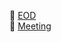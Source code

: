 🌇 [EOD](https://www.notion.so/EOD-TODO-c3d7983425fe45bf8bb92a13b1efa9e5?pvs=4) </br>
💭 [Meeting](https://www.notion.so/Meeting-846a7af4d1164471803a7272920217a8?pvs=4)

